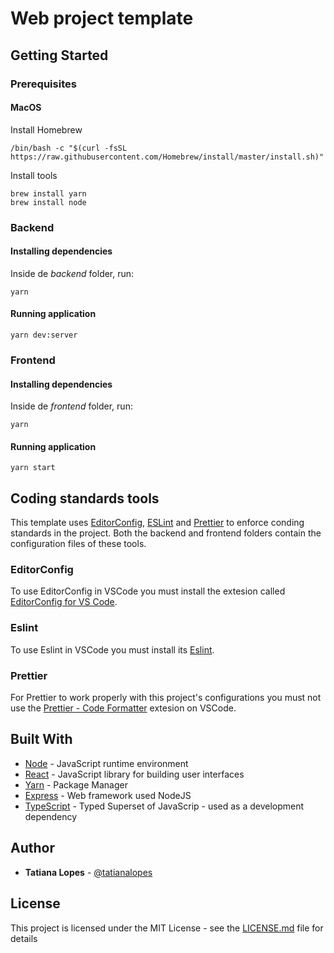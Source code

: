 # Web project template

## Getting Started

### Prerequisites

#### MacOS

Install Homebrew

```
/bin/bash -c "$(curl -fsSL https://raw.githubusercontent.com/Homebrew/install/master/install.sh)"
```

Install tools

```
brew install yarn
brew install node
```

### Backend

#### Installing dependencies

Inside de *backend* folder, run:

```
yarn
```

#### Running application

```
yarn dev:server
```

### Frontend

#### Installing dependencies

Inside de *frontend* folder, run:

```
yarn
```

#### Running application

```
yarn start
```

## Coding standards tools

This template uses [EditorConfig](https://editorconfig.org/), [ESLint](https://eslint.org/) and [Prettier](https://prettier.io/) to enforce conding standards in the project. Both the backend and frontend folders contain the configuration files of these tools.

### EditorConfig

To use EditorConfig in VSCode you must install the extesion called [EditorConfig for VS Code](https://marketplace.visualstudio.com/items?itemName=EditorConfig.EditorConfig). 

### Eslint

To use Eslint in VSCode you must install its [Eslint](https://marketplace.visualstudio.com/items?itemName=dbaeumer.vscode-eslint). 

### Prettier

For Prettier to work properly with this project's configurations you must not use the [Prettier - Code Formatter](https://marketplace.visualstudio.com/items?itemName=esbenp.prettier-vscode) extesion on VSCode. 

## Built With

* [Node](https://nodejs.org/) - JavaScript runtime environment
* [React](https://reactjs.org/) - JavaScript library for building user interfaces
* [Yarn](https://yarnpkg.com/) - Package Manager
* [Express](https://expressjs.com/) - Web framework used NodeJS
* [TypeScript](https://www.typescriptlang.org/) - Typed Superset of JavaScrip - used as a development dependency

## Author

* **Tatiana Lopes** - [@tatianalopes](https://github.com/tatianalopes)

## License

This project is licensed under the MIT License - see the [LICENSE.md](LICENSE.md) file for details